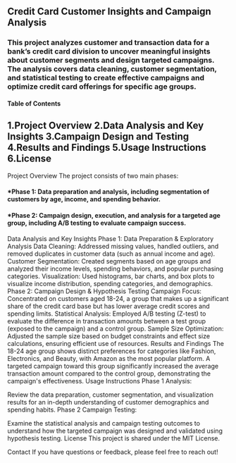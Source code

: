 ## Credit Card Customer Insights and Campaign Analysis
### This project analyzes customer and transaction data for a bank’s credit card division to uncover meaningful insights about customer segments and design targeted campaigns. The analysis covers data cleaning, customer segmentation, and statistical testing to create effective campaigns and optimize credit card offerings for specific age groups.

#### Table of Contents
1.Project Overview
2.Data Analysis and Key Insights
3.Campaign Design and Testing
4.Results and Findings
5.Usage Instructions
6.License
------------------------
Project Overview
The project consists of two main phases:

#### *Phase 1: Data preparation and analysis, including segmentation of customers by age, income, and spending behavior.
#### *Phase 2: Campaign design, execution, and analysis for a targeted age group, including A/B testing to evaluate campaign success.

Data Analysis and Key Insights
Phase 1: Data Preparation & Exploratory Analysis
Data Cleaning: Addressed missing values, handled outliers, and removed duplicates in customer data (such as annual income and age).
Customer Segmentation: Created segments based on age groups and analyzed their income levels, spending behaviors, and popular purchasing categories.
Visualization: Used histograms, bar charts, and box plots to visualize income distribution, spending categories, and demographics.
Phase 2: Campaign Design & Hypothesis Testing
Campaign Focus: Concentrated on customers aged 18-24, a group that makes up a significant share of the credit card base but has lower average credit scores and spending limits.
Statistical Analysis: Employed A/B testing (Z-test) to evaluate the difference in transaction amounts between a test group (exposed to the campaign) and a control group.
Sample Size Optimization: Adjusted the sample size based on budget constraints and effect size calculations, ensuring efficient use of resources.
Results and Findings
The 18-24 age group shows distinct preferences for categories like Fashion, Electronics, and Beauty, with Amazon as the most popular platform.
A targeted campaign toward this group significantly increased the average transaction amount compared to the control group, demonstrating the campaign's effectiveness.
Usage Instructions
Phase 1 Analysis:

Review the data preparation, customer segmentation, and visualization results for an in-depth understanding of customer demographics and spending habits.
Phase 2 Campaign Testing:

Examine the statistical analysis and campaign testing outcomes to understand how the targeted campaign was designed and validated using hypothesis testing.
License
This project is shared under the MIT License.

Contact
If you have questions or feedback, please feel free to reach out!
